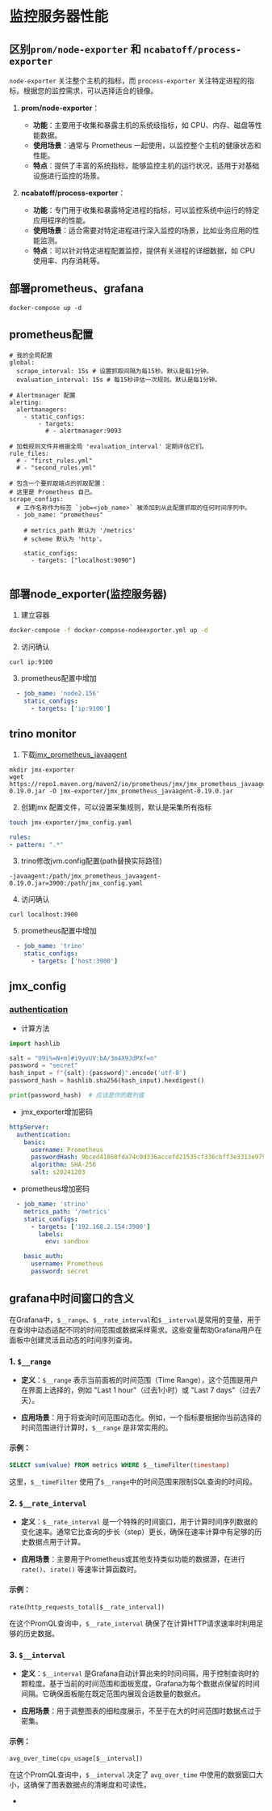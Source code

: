 # 监控服务器性能


## 区别`prom/node-exporter` 和 `ncabatoff/process-exporter`
`node-exporter` 关注整个主机的指标，而 `process-exporter` 关注特定进程的指标。根据您的监控需求，可以选择适合的镜像。

1. **prom/node-exporter**：
   - **功能**：主要用于收集和暴露主机的系统级指标，如 CPU、内存、磁盘等性能数据。
   - **使用场景**：通常与 Prometheus 一起使用，以监控整个主机的健康状态和性能。
   - **特点**：提供了丰富的系统指标，能够监控主机的运行状况，适用于对基础设施进行监控的场景。

2. **ncabatoff/process-exporter**：
   - **功能**：专门用于收集和暴露特定进程的指标，可以监控系统中运行的特定应用程序的性能。
   - **使用场景**：适合需要对特定进程进行深入监控的场景，比如业务应用的性能监测。
   - **特点**：可以针对特定进程配置监控，提供有关进程的详细数据，如 CPU 使用率、内存消耗等。


## 部署prometheus、grafana
```
docker-compose up -d
```
## prometheus配置
```
# 我的全局配置
global:
  scrape_interval: 15s # 设置抓取间隔为每15秒。默认是每1分钟。
  evaluation_interval: 15s # 每15秒评估一次规则。默认是每1分钟。

# Alertmanager 配置
alerting:
  alertmanagers:
    - static_configs:
        - targets:
          # - alertmanager:9093

# 加载规则文件并根据全局 'evaluation_interval' 定期评估它们。
rule_files:
  # - "first_rules.yml"
  # - "second_rules.yml"

# 包含一个要抓取端点的抓取配置：
# 这里是 Prometheus 自己。
scrape_configs:
  # 工作名称作为标签 `job=<job_name>` 被添加到从此配置抓取的任何时间序列中。
  - job_name: "prometheus"

    # metrics_path 默认为 '/metrics'
    # scheme 默认为 'http'。

    static_configs:
      - targets: ["localhost:9090"]


```

## 部署node_exporter(监控服务器)
1. 建立容器
```bash
docker-compose -f docker-compose-nodeexporter.yml up -d
```
2. 访问确认
```
curl ip:9100
```
3. prometheus配置中增加
```yaml
  - job_name: 'node2.156'
    static_configs:
      - targets: ['ip:9100']
```

## trino monitor
1. 下载[jmx_prometheus_javaagent](https://github.com/prometheus/jmx_exporter)
```base
mkdir jmx-exporter
wget https://repo1.maven.org/maven2/io/prometheus/jmx/jmx_prometheus_javaagent/0.19.0/jmx_prometheus_javaagent-0.19.0.jar -O jmx-exporter/jmx_prometheus_javaagent-0.19.0.jar
```

2. 创建jmx 配置文件，可以设置采集规则，默认是采集所有指标
```bash
touch jmx-exporter/jmx_config.yaml
```
```yaml
rules:
- pattern: ".*"
```

3. trino修改jvm.config配置(path替换实际路径)
```config
-javaagent:/path/jmx_prometheus_javaagent-0.19.0.jar=3900:/path/jmx_config.yaml
```
4. 访问确认
```
curl localhost:3900
```
5. prometheus配置中增加
```yaml
  - job_name: 'trino'
    static_configs:
      - targets: ['host:3900']
```

## jmx_config
### [authentication](http://prometheus.github.io/jmx_exporter/1.1.0/http-mode/authentication/)
+ 计算方法
```python
import hashlib

salt = "U9i%=N+m]#i9yvUV:bA/3n4X9JdPXf=n"
password = "secret"
hash_input = f"{salt}:{password}".encode('utf-8')
password_hash = hashlib.sha256(hash_input).hexdigest()

print(password_hash)  # 应该是你的散列值
```

+ jmx_exporter增加密码
```yaml
httpServer:
  authentication:
    basic:
      username: Prometheus
      passwordHash: 9bced41860fda74c0d336accefd21535cf336cbff3e3313e9796cb13700b37fd
      algorithm: SHA-256
      salt: s20241203
```

+ prometheus增加密码
```yaml
  - job_name: 'strino'
    metrics_path: '/metrics'
    static_configs:
      - targets: ['192.168.2.154:3900']
        labels:
          env: sandbox

    basic_auth:
      username: Prometheus
      password: secret
```

## grafana中时间窗口的含义
在Grafana中，`$__range`、`$__rate_interval`和`$__interval`是常用的变量，用于在查询中动态适配不同的时间范围或数据采样需求。这些变量帮助Grafana用户在面板中创建灵活且动态的时间序列查询。

### 1. `$__range`

- **定义**：`$__range` 表示当前面板的时间范围（Time Range），这个范围是用户在界面上选择的，例如 "Last 1 hour"（过去1小时）或 "Last 7 days"（过去7天）。
  
- **应用场景**：用于将查询时间范围动态化。例如，一个指标要根据你当前选择的时间范围进行计算时，`$__range` 是非常实用的。

#### 示例：
```sql
SELECT sum(value) FROM metrics WHERE $__timeFilter(timestamp)
```
这里，`$__timeFilter` 使用了`$__range`中的时间范围来限制SQL查询的时间段。

### 2. `$__rate_interval`

- **定义**：`$__rate_interval` 是一个特殊的时间窗口，用于计算时间序列数据的变化速率。通常它比查询的步长（step）更长，确保在速率计算中有足够的历史数据点用于计算。
  
- **应用场景**：主要用于Prometheus或其他支持类似功能的数据源，在进行 `rate()`、`irate()` 等速率计算函数时。

#### 示例：
```prometheus
rate(http_requests_total[$__rate_interval])
```
在这个PromQL查询中，`$__rate_interval` 确保了在计算HTTP请求速率时利用足够的历史数据。

### 3. `$__interval`

- **定义**：`$__interval` 是Grafana自动计算出来的时间间隔，用于控制查询时的颗粒度。基于当前的时间范围和面板宽度，Grafana为每个数据点保留的时间间隔。它确保面板能在既定范围内展现合适数量的数据点。

- **应用场景**：用于调整图表的细粒度展示，不至于在大的时间范围时数据点过于密集。

#### 示例：
```prometheus
avg_over_time(cpu_usage[$__interval])
```
在这个PromQL查询中，`$__interval` 决定了 `avg_over_time` 中使用的数据窗口大小，这确保了图表数据点的清晰度和可读性。




- 